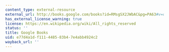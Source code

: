 ```yaml
---
content_type: external-resource
external_url: http://books.google.com/books?id=RMsgSX2JWbAC&pg=PA63#v=onepage
has_external_license_warning: true
license: https://en.wikipedia.org/wiki/All_rights_reserved
status: ''
title: Google Books
uid: e77d4a1d-f111-4485-83b4-7e4abb4924c2
wayback_url: ''
---
```

